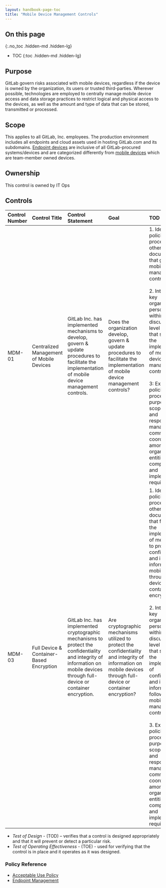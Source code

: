 ```yaml
---
layout: handbook-page-toc
title: "Mobile Device Management Controls"
---
```


## On this page
{:.no_toc .hidden-md .hidden-lg}

- TOC
{:toc .hidden-md .hidden-lg}

## Purpose
GitLab govern risks associated with mobile devices, regardless if the device is owned by the organization, its users or trusted third-parties. Wherever possible, technologies are employed to centrally manage mobile device access and data storage practices to restrict logical and physical access to the devices, as well as the amount and type of data that can be stored, transmitted or processed. 

## Scope
This applies to all GitLab, Inc. employees. The production environment includes all endpoints and cloud assets used in hosting GitLab.com and its subdomains.  [Endpoint devices](https://about.gitlab.com/handbook/business-technology/team-member-enablement/onboarding-access-requests/endpoint-management/) are inclusive of all GitLab-procured systems/devices and are categorized differently from [mobile devices](https://about.gitlab.com/handbook/engineering/security/security-assurance/security-compliance/guidance/mobile-device-management.html) which are team-member owned devices.

## Ownership
This control is owned by IT Ops

## Controls

| Control Number | Control Title | Control Statement | Goal | TOD | TOE | 
|:---------|:-------------|:------|:-----|:-----|:-----|
| MDM-01 | Centralized Management of Mobile Devices | GitLab Inc. has implemented mechanisms to develop, govern & update procedures to facilitate the implementation of mobile device management controls. | Does the organization develop, govern & update procedures to facilitate the implementation of mobile device management controls? | 1. Identify policies, procedures, or other relevant documentation that govern mobile device management controls. <br> <br> 2. Interview key organizational personnel within GitLab to discuss high level workflows that support the implementation of mobile device management controls. <br> <br> 3: Examine policies and procedures for: purpose; scope; roles and responsibilities; management commitment; coordination among organizational entities; compliance; and implementation requirements. | 1. Examine relevant documentation and configurations that support the facilitation of mobile device management controls over security software, infrastructure, architectures and they relate to mobile device management controls. | 
| MDM-03 | Full Device & Container-Based Encryption | GitLab Inc. has implemented cryptographic mechanisms to protect the confidentiality and integrity of information on mobile devices through full-device or container encryption. | Are cryptographic mechanisms utilized to protect the confidentiality and integrity of information on mobile devices through full-device or container encryption? | 1. Identify policies, procedures, or other relevant documentation that facilitate the implementation of mechanisms to protect the confidentiality and integrity of information on mobile devices through full-device or container encryption. <br> <br> 2. Interview key organizational personnel within GitLab to discuss high level workflows that support the implementation of confidentiality and integrity of information following mobile device management controls. <br> <br> 3. Examine policies and procedures for: purpose; scope; roles and responsibilities; management commitment; coordination among organizational entities; compliance; and implementation requirements. | 1. Examine relevant documentation and configurations that support the facilitation of confidentiality and integrity of information on mobile devices accessing security software, infrastructure, architectures as they relate to mobile device management controls. <br> <br> 2. Pull a population of all managed mobile devices connected to GitLab’s network. <br> <br> 3. Inspect a sample of evidence to confirm cryptographic protections have been implemented according to TOD. | 

* *Test of Design* - (TOD) – verifies that a control is designed appropriately and that it will prevent or detect a particular risk.
* *Test of Operating Effectiveness* - (TOE) - used for verifying that the control is in place and it operates as it was designed.

### Policy Reference

* [Acceptable Use Policy](https://about.gitlab.com/handbook/people-group/acceptable-use-policy/)
* [Endpoint Management](https://about.gitlab.com/handbook/business-technology/team-member-enablement/onboarding-access-requests/endpoint-management/)
